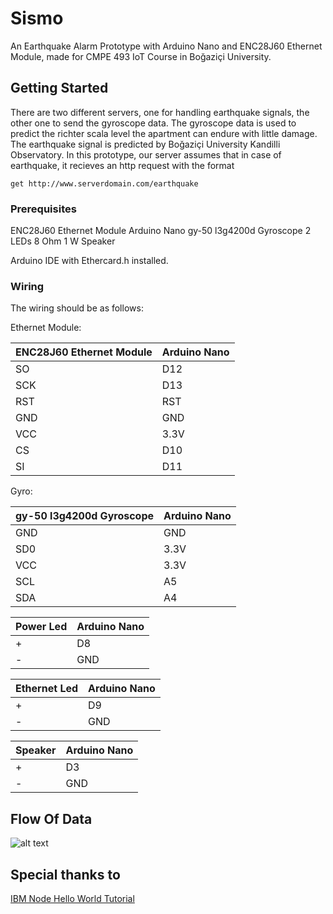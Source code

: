 # Sismo

An Earthquake Alarm Prototype with Arduino Nano and ENC28J60 Ethernet Module, made for CMPE 493 IoT Course in Boğaziçi University.

## Getting Started

There are two different servers, one for handling earthquake signals, the other one to send the gyroscope data. The gyroscope data is used to predict the richter scala level the apartment can endure with little damage. The earthquake signal is predicted by Boğaziçi University Kandilli Observatory. In this prototype, our server assumes that in case of earthquake, it recieves an http request with the format 


```
get http://www.serverdomain.com/earthquake
```

### Prerequisites

ENC28J60 Ethernet Module
Arduino Nano
gy-50 l3g4200d Gyroscope
2 LEDs
8 Ohm 1 W Speaker

Arduino IDE with Ethercard.h installed.


### Wiring

The wiring should be as follows:

Ethernet Module:

|ENC28J60 Ethernet Module | Arduino Nano |
| --- | --- |
|SO| 	D12|
|SCK|	D13|
|RST|	RST|
|GND|	GND|
|VCC|	3.3V|
|CS|	D10|
|SI|	D11|

Gyro:

| gy-50 l3g4200d Gyroscope | Arduino Nano |
| --- | --- |
|GND|	GND|
|SD0|	3.3V|
|VCC|	3.3V|
|SCL|	A5|
|SDA|	A4|


|Power Led	|Arduino Nano|
| --- | --- |
|+|	D8|
|-|	GND|


|Ethernet Led |Arduino Nano|
| --- | --- |
|+|	D9|
|-|	GND|


|Speaker |Arduino Nano|
| --- | --- |
|+|	D3|
|-|	GND|


## Flow Of Data

![alt text](http://url/to/img.png)


## Special thanks to 
[IBM Node Hello World Tutorial](https://github.com/IBM-Cloud/node-helloworld)

